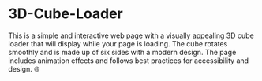 # 3D-Cube-Loader
This is a simple and interactive web page with a visually appealing 3D cube loader that will display while your page is loading. The cube rotates smoothly and is made up of six sides with a modern design. The page includes animation effects and follows best practices for accessibility and design.   🌐
